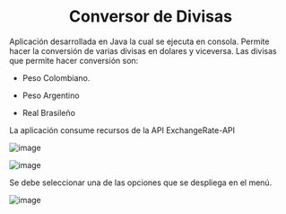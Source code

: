 <h1 align="center"> Conversor de Divisas </h1>
Aplicación desarrollada en Java la cual se ejecuta en consola. Permite hacer la conversión de varias divisas en dolares y viceversa.
Las divisas que permite hacer conversión son: 

- Peso Colombiano.

- Peso Argentino
  
- Real Brasileño

La aplicación consume recursos de la API ExchangeRate-API

![image](https://github.com/user-attachments/assets/e57427b0-4437-43a8-b7b1-6d19e3d8758f)


![image](https://github.com/user-attachments/assets/35531ab4-a31a-4b80-bc39-0a8185234244)

Se debe seleccionar una de las opciones que se despliega en el menú.

![image](https://github.com/user-attachments/assets/09be437e-60f2-4f67-8767-fcfb3a17be0b)
